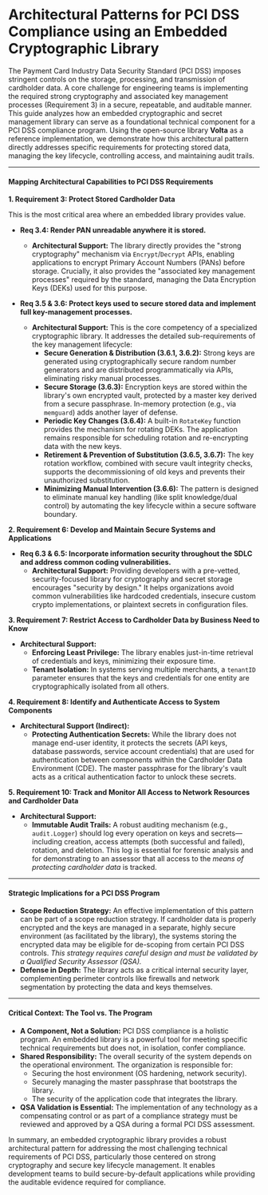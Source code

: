 # Architectural Patterns for PCI DSS Compliance using an Embedded Cryptographic Library

The Payment Card Industry Data Security Standard (PCI DSS) imposes stringent controls on the storage, processing, and transmission of cardholder data. A core challenge for engineering teams is implementing the required strong cryptography and associated key management processes (Requirement 3) in a secure, repeatable, and auditable manner. This guide analyzes how an embedded cryptographic and secret management library can serve as a foundational technical component for a PCI DSS compliance program. Using the open-source library **Volta** as a reference implementation, we demonstrate how this architectural pattern directly addresses specific requirements for protecting stored data, managing the key lifecycle, controlling access, and maintaining audit trails.

---

#### **Mapping Architectural Capabilities to PCI DSS Requirements**

**1. Requirement 3: Protect Stored Cardholder Data**

This is the most critical area where an embedded library provides value.

*   **Req 3.4: Render PAN unreadable anywhere it is stored.**
    *   **Architectural Support:** The library directly provides the "strong cryptography" mechanism via `Encrypt`/`Decrypt` APIs, enabling applications to encrypt Primary Account Numbers (PANs) before storage. Crucially, it also provides the "associated key management processes" required by the standard, managing the Data Encryption Keys (DEKs) used for this purpose.

*   **Req 3.5 & 3.6: Protect keys used to secure stored data and implement full key-management processes.**
    *   **Architectural Support:** This is the core competency of a specialized cryptographic library. It addresses the detailed sub-requirements of the key management lifecycle:
        *   **Secure Generation & Distribution (3.6.1, 3.6.2):** Strong keys are generated using cryptographically secure random number generators and are distributed programmatically via APIs, eliminating risky manual processes.
        *   **Secure Storage (3.6.3):** Encryption keys are stored within the library's own encrypted vault, protected by a master key derived from a secure passphrase. In-memory protection (e.g., via `memguard`) adds another layer of defense.
        *   **Periodic Key Changes (3.6.4):** A built-in `RotateKey` function provides the mechanism for rotating DEKs. The application remains responsible for scheduling rotation and re-encrypting data with the new keys.
        *   **Retirement & Prevention of Substitution (3.6.5, 3.6.7):** The key rotation workflow, combined with secure vault integrity checks, supports the decommissioning of old keys and prevents their unauthorized substitution.
        *   **Minimizing Manual Intervention (3.6.6):** The pattern is designed to eliminate manual key handling (like split knowledge/dual control) by automating the key lifecycle within a secure software boundary.

**2. Requirement 6: Develop and Maintain Secure Systems and Applications**

*   **Req 6.3 & 6.5: Incorporate information security throughout the SDLC and address common coding vulnerabilities.**
    *   **Architectural Support:** Providing developers with a pre-vetted, security-focused library for cryptography and secret storage encourages "security by design." It helps organizations avoid common vulnerabilities like hardcoded credentials, insecure custom crypto implementations, or plaintext secrets in configuration files.

**3. Requirement 7: Restrict Access to Cardholder Data by Business Need to Know**

*   **Architectural Support:**
    *   **Enforcing Least Privilege:** The library enables just-in-time retrieval of credentials and keys, minimizing their exposure time.
    *   **Tenant Isolation:** In systems serving multiple merchants, a `tenantID` parameter ensures that the keys and credentials for one entity are cryptographically isolated from all others.

**4. Requirement 8: Identify and Authenticate Access to System Components**

*   **Architectural Support (Indirect):**
    *   **Protecting Authentication Secrets:** While the library does not manage end-user identity, it protects the secrets (API keys, database passwords, service account credentials) that are used for authentication between components within the Cardholder Data Environment (CDE). The master passphrase for the library's vault acts as a critical authentication factor to unlock these secrets.

**5. Requirement 10: Track and Monitor All Access to Network Resources and Cardholder Data**

*   **Architectural Support:**
    *   **Immutable Audit Trails:** A robust auditing mechanism (e.g., `audit.Logger`) should log every operation on keys and secrets—including creation, access attempts (both successful and failed), rotation, and deletion. This log is essential for forensic analysis and for demonstrating to an assessor that all access to the *means of protecting cardholder data* is tracked.

---

#### **Strategic Implications for a PCI DSS Program**

*   **Scope Reduction Strategy:** An effective implementation of this pattern can be part of a scope reduction strategy. If cardholder data is properly encrypted and the keys are managed in a separate, highly secure environment (as facilitated by the library), the systems storing the encrypted data may be eligible for de-scoping from certain PCI DSS controls. *This strategy requires careful design and must be validated by a Qualified Security Assessor (QSA).*
*   **Defense in Depth:** The library acts as a critical internal security layer, complementing perimeter controls like firewalls and network segmentation by protecting the data and keys themselves.

---

#### **Critical Context: The Tool vs. The Program**

*   **A Component, Not a Solution:** PCI DSS compliance is a holistic program. An embedded library is a powerful tool for meeting specific technical requirements but does not, in isolation, confer compliance.
*   **Shared Responsibility:** The overall security of the system depends on the operational environment. The organization is responsible for:
    *   Securing the host environment (OS hardening, network security).
    *   Securely managing the master passphrase that bootstraps the library.
    *   The security of the application code that integrates the library.
*   **QSA Validation is Essential:** The implementation of any technology as a compensating control or as part of a compliance strategy must be reviewed and approved by a QSA during a formal PCI DSS assessment.

In summary, an embedded cryptographic library provides a robust architectural pattern for addressing the most challenging technical requirements of PCI DSS, particularly those centered on strong cryptography and secure key lifecycle management. 
It enables development teams to build secure-by-default applications while providing the auditable evidence required for compliance.